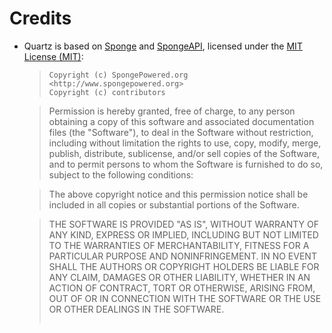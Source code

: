 # Credits

- Quartz is based on [Sponge](https://github.com/SpongePowered/Sponge) and [SpongeAPI](https://github.com/SpongePowered/SpongeAPI), licensed under 
the [MIT License (MIT)](https://github.com/SpongePowered/SpongeAPI/blob/bea2602209c8ab3d9065d9aa48fddf22fba96ba5/LICENSE.txt):

    > ```
    > Copyright (c) SpongePowered.org <http://www.spongepowered.org>
    > Copyright (c) contributors
    
    > Permission is hereby granted, free of charge, to any person obtaining a copy
    > of this software and associated documentation files (the "Software"), to deal
    > in the Software without restriction, including without limitation the rights
    > to use, copy, modify, merge, publish, distribute, sublicense, and/or sell
    > copies of the Software, and to permit persons to whom the Software is
    > furnished to do so, subject to the following conditions:
    
    > The above copyright notice and this permission notice shall be included in
    > all copies or substantial portions of the Software.
    
    > THE SOFTWARE IS PROVIDED "AS IS", WITHOUT WARRANTY OF ANY KIND, EXPRESS OR
    > IMPLIED, INCLUDING BUT NOT LIMITED TO THE WARRANTIES OF MERCHANTABILITY,
    > FITNESS FOR A PARTICULAR PURPOSE AND NONINFRINGEMENT. IN NO EVENT SHALL THE
    > AUTHORS OR COPYRIGHT HOLDERS BE LIABLE FOR ANY CLAIM, DAMAGES OR OTHER
    > LIABILITY, WHETHER IN AN ACTION OF CONTRACT, TORT OR OTHERWISE, ARISING FROM,
    > OUT OF OR IN CONNECTION WITH THE SOFTWARE OR THE USE OR OTHER DEALINGS IN
    > THE SOFTWARE.
    > ```
